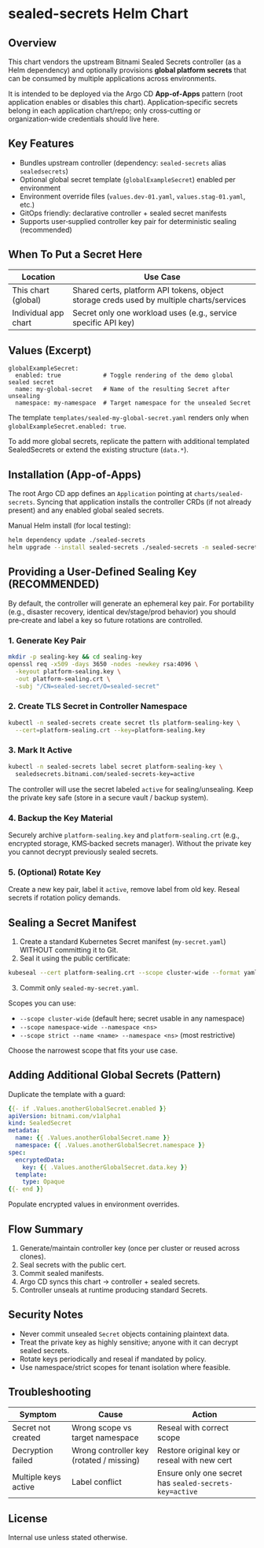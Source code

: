 # sealed-secrets Helm Chart

## Overview
This chart vendors the upstream Bitnami Sealed Secrets controller (as a Helm dependency) and optionally provisions **global platform secrets** that can be consumed by multiple applications across environments.

It is intended to be deployed via the Argo CD **App‑of‑Apps** pattern (root application enables or disables this chart). Application‑specific secrets belong in each application chart/repo; only cross‑cutting or organization‑wide credentials should live here.

## Key Features
- Bundles upstream controller (dependency: `sealed-secrets` alias `sealedsecrets`)
- Optional global secret template (`globalExampleSecret`) enabled per environment
- Environment override files (`values.dev-01.yaml`, `values.stag-01.yaml`, etc.)
- GitOps friendly: declarative controller + sealed secret manifests
- Supports user‑supplied controller key pair for deterministic sealing (recommended)

## When To Put a Secret Here
| Location | Use Case |
|----------|----------|
| This chart (global) | Shared certs, platform API tokens, object storage creds used by multiple charts/services |
| Individual app chart | Secret only one workload uses (e.g., service specific API key) |

## Values (Excerpt)
```
globalExampleSecret:
  enabled: true            # Toggle rendering of the demo global sealed secret
  name: my-global-secret   # Name of the resulting Secret after unsealing
  namespace: my-namespace  # Target namespace for the unsealed Secret
```
The template `templates/sealed-my-global-secret.yaml` renders only when `globalExampleSecret.enabled: true`.

To add more global secrets, replicate the pattern with additional templated SealedSecrets or extend the existing structure (`data.*`).

## Installation (App‑of‑Apps)
The root Argo CD app defines an `Application` pointing at `charts/sealed-secrets`. Syncing that application installs the controller CRDs (if not already present) and any enabled global sealed secrets.

Manual Helm install (for local testing):
```bash
helm dependency update ./sealed-secrets
helm upgrade --install sealed-secrets ./sealed-secrets -n sealed-secrets --create-namespace -f sealed-secrets/values.dev-01.yaml
```

## Providing a User‑Defined Sealing Key (RECOMMENDED)
By default, the controller will generate an ephemeral key pair. For portability (e.g., disaster recovery, identical dev/stage/prod behavior) you should pre‑create and label a key so future rotations are controlled.

### 1. Generate Key Pair
```bash
mkdir -p sealing-key && cd sealing-key
openssl req -x509 -days 3650 -nodes -newkey rsa:4096 \
  -keyout platform-sealing.key \
  -out platform-sealing.crt \
  -subj "/CN=sealed-secret/O=sealed-secret"
```

### 2. Create TLS Secret in Controller Namespace
```bash
kubectl -n sealed-secrets create secret tls platform-sealing-key \
  --cert=platform-sealing.crt --key=platform-sealing.key
```

### 3. Mark It Active
```bash
kubectl -n sealed-secrets label secret platform-sealing-key \
  sealedsecrets.bitnami.com/sealed-secrets-key=active
```
The controller will use the secret labeled `active` for sealing/unsealing. Keep the private key safe (store in a secure vault / backup system).

### 4. Backup the Key Material
Securely archive `platform-sealing.key` and `platform-sealing.crt` (e.g., encrypted storage, KMS‑backed secrets manager). Without the private key you cannot decrypt previously sealed secrets.

### 5. (Optional) Rotate Key
Create a new key pair, label it `active`, remove label from old key. Reseal secrets if rotation policy demands.

## Sealing a Secret Manifest
1. Create a standard Kubernetes Secret manifest (`my-secret.yaml`) WITHOUT committing it to Git.
2. Seal it using the public certificate:
```bash
kubeseal --cert platform-sealing.crt --scope cluster-wide --format yaml < my-secret.yaml > sealed-my-secret.yaml
```
3. Commit only `sealed-my-secret.yaml`.

Scopes you can use:
- `--scope cluster-wide` (default here; secret usable in any namespace)
- `--scope namespace-wide --namespace <ns>`
- `--scope strict --name <name> --namespace <ns>` (most restrictive)

Choose the narrowest scope that fits your use case.

## Adding Additional Global Secrets (Pattern)
Duplicate the template with a guard:
```yaml
{{- if .Values.anotherGlobalSecret.enabled }}
apiVersion: bitnami.com/v1alpha1
kind: SealedSecret
metadata:
  name: {{ .Values.anotherGlobalSecret.name }}
  namespace: {{ .Values.anotherGlobalSecret.namespace }}
spec:
  encryptedData:
    key: {{ .Values.anotherGlobalSecret.data.key }}
  template:
    type: Opaque
{{- end }}
```
Populate encrypted values in environment overrides.

## Flow Summary
1. Generate/maintain controller key (once per cluster or reused across clones).
2. Seal secrets with the public cert.
3. Commit sealed manifests.
4. Argo CD syncs this chart → controller + sealed secrets.
5. Controller unseals at runtime producing standard Secrets.

## Security Notes
- Never commit unsealed `Secret` objects containing plaintext data.
- Treat the private key as highly sensitive; anyone with it can decrypt sealed secrets.
- Rotate keys periodically and reseal if mandated by policy.
- Use namespace/strict scopes for tenant isolation where feasible.

## Troubleshooting
| Symptom | Cause | Action |
|---------|-------|--------|
| Secret not created | Wrong scope vs target namespace | Reseal with correct scope |
| Decryption failed | Wrong controller key (rotated / missing) | Restore original key or reseal with new cert |
| Multiple keys active | Label conflict | Ensure only one secret has `sealed-secrets-key=active` |

## License
Internal use unless stated otherwise.
